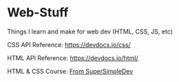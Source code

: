 # Web-Stuff
Things I learn and make for web dev (HTML, CSS, JS, etc)

CSS API Reference:
https://devdocs.io/css/

HTML API Reference:
https://devdocs.io/html/

HTML & CSS Course:
[From SuperSimpleDev](https://www.youtube.com/watch?v=G3e-cpL7ofc)